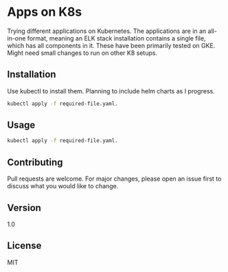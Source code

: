 # Apps on K8s

Trying different applications on Kubernetes. The applications are in an all-in-one format, meaning an ELK stack installation contains a single file, which has all components in it. These have been primarily tested on GKE. Might need small changes to run on other K8 setups.

## Installation

Use kubectl to install them. Planning to include helm charts as I progress.

```bash
kubectl apply -f required-file.yaml.
```

## Usage

```bash
kubectl apply -f required-file.yaml.
```

## Contributing
Pull requests are welcome. For major changes, please open an issue first to discuss what you would like to change.

## Version
1.0

## License
MIT
